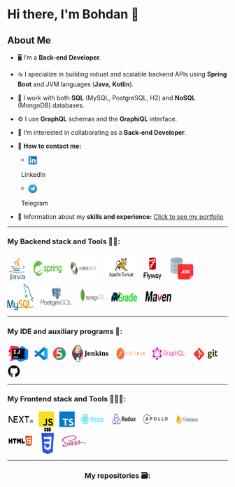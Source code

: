 # Hi there, I'm Bohdan 👋

## About Me
- 🖥️ I’m a **Back-end Developer**.
- ☕️ I specialize in building robust and scalable backend APIs using **Spring Boot** and JVM languages (**Java**, **Kotlin**).
- 🐬 I work with both **SQL** (MySQL, PostgreSQL, H2) and **NoSQL** (MongoDB) databases.
- ⚙️ I use **GraphQL** schemas and the **GraphiQL** interface.
- 👯 I’m interested in collaborating as a **Back-end Developer**.
- 📧 **How to contact me:**
    - <a target="_blank" rel="noopener noreferrer" href="https://www.linkedin.com/in/bohdan-orlovskiy/">
      <img align="center" src="icons-svg/contacts/linkedIn.svg" alt="LinkedIn" height="20" width="20" />
  </a>&nbsp;&nbsp;LinkedIn
    - <a target="_blank" rel="noopener noreferrer" href="https://www.t.me/Bogdan_info">
      <img align="center" src="icons-svg/contacts/telegram.svg" alt="Telegram" height="20" width="20" />
  </a>&nbsp;&nbsp;Telegram

- 📄 Information about my **skills and experience:** <a target="blank" rel="noopener noreferrer" href="https://portfolio-atpo-git-main-bohdan100s-projects.vercel.app/">Сlick to see my portfoliо</a>
---
<h3 align="left">My Backend stack and Tools 👨‍💻:</h3>

<p align="left">
 <!-- Java -->
  <a target="_blank" rel="noopener noreferrer" href="https://docs.oracle.com/en/java/">
    <img align="center" alt="Java" src="icons-svg/backend/java-vertical.svg" height="60" width="45"/></a>&nbsp;&nbsp;
  <!-- Spring Boot -->
  <a target="_blank" rel="noopener noreferrer" href="https://docs.spring.io/spring-boot/index.html">
    <img align="center" alt="Spring Boot" src="icons-svg/backend/springio-title.svg" height="55" width="70"/></a>&nbsp;&nbsp;
  <!-- Hibernate -->
  <a target="_blank" rel="noopener noreferrer" href="https://hibernate.org">
    <img align="center" alt="Hibernate" src="icons-svg/backend/hibernate-title.svg" height="55" width="70"/></a>&nbsp;&nbsp;
  <!-- Tomcat, Servlets -->
  <a target="_blank" rel="noopener noreferrer" href="http://tomcat.apache.org/">
    <img align="center" alt="Apache Tomcat" src="icons-svg/backend/tomcat-title.svg" height="60" width="80"/></a>&nbsp;&nbsp;
  <!-- Flyway -->
  <a target="_blank" rel="noopener noreferrer" href="https://documentation.red-gate.com/flyway">
    <img align="center" alt="Flyway" src="icons-svg/backend/flyway-icon.svg" height="50" width="40"/></a>&nbsp;&nbsp;
  <!-- JDBC -->
  <a target="_blank" rel="noopener noreferrer" href="https://docs.oracle.com/javase/8/docs/technotes/guides/jdbc/">
    <img align="center" alt="JDBC" src="icons-svg/backend/jdbc.png" height="70" width="70"/></a>&nbsp;&nbsp;
  <!-- MySQL -->
  <a target="_blank" rel="noopener noreferrer" href="https://dev.mysql.com/doc/">
    <img align="center" alt="MySQL" src="icons-svg/backend/mysql-official-title.svg" height="60" width="60"/></a>&nbsp;&nbsp;
  <!-- PostgreSQL -->
  <a target="_blank" rel="noopener noreferrer" href="https://www.postgresql.org">
    <img align="center" alt="PostgreSQL" src="icons-svg/backend/postgresql-vertical.svg" height="50" width="80"/></a>&nbsp;&nbsp;
  <!-- MongoDB -->
  <a target="_blank" rel="noopener noreferrer" href="https://www.mongodb.com/">
    <img align="center" alt="MongoDB" src="icons-svg/backend/mongodb-title.svg" height="50" width="60"/></a>&nbsp;&nbsp;
  <!-- Gradle -->
  <a target="_blank" rel="noopener noreferrer" href="https://gradle.org">
    <img align="center" alt="Gradle" src="icons-svg/backend/gradle-title.svg" height="55" width="65"/></a>&nbsp;&nbsp;
  <!-- Maven -->
  <a target="_blank" rel="noopener noreferrer" href="https://maven.apache.org">
    <img align="center" alt="Maven" src="icons-svg/backend/maven-title.svg" height="55" width="65"/></a>&nbsp;&nbsp;
</p>

---
<h3 align="left">My IDE and auxiliary programs 🔧:</h3>
<p align="left">
  <!-- IntelliJ IDEA -->
  <a target="_blank" rel="noopener noreferrer" href="https://www.jetbrains.com/idea/">
    <img align="center" alt="IntelliJ IDEA" src="icons-svg/additional-programs-ide/IntelliJ IDEA.svg" height="40" width="50"/></a>&nbsp;&nbsp;
  <!-- VS Code -->
  <a target="_blank" rel="noopener noreferrer" href="https://code.visualstudio.com/">
    <img align="center" alt="Visual Studio Code" src="icons-svg/additional-programs-ide/VS Code.svg" height="30" width="30"/></a>&nbsp;&nbsp;
  <!-- JUnit -->
  <a target="_blank" rel="noopener noreferrer" href="https://junit.org/junit5/">
    <img align="center" alt="JUnit" src="icons-svg/additional-programs-ide/JUnit.svg" height="30" width="30"/></a>&nbsp;&nbsp;
  <!-- Jenkins, CI/CD -->
  <a target="_blank" rel="noopener noreferrer" href="https://www.jenkins.io/doc/">
    <img align="center" alt="Jenkins" src="icons-svg/additional-programs-ide/jenkins-title.svg" height="50" width="90"/></a>&nbsp;&nbsp;
  <!-- Postman -->
  <a target="_blank" rel="noopener noreferrer" href="https://learning.postman.com/docs/introduction/overview/">
    <img align="center" alt="Postman" src="icons-svg/additional-programs-ide/postman-title.svg" height="50" width="70"></a>&nbsp;&nbsp;
  <!-- GraphQL -->
  <a target="_blank" rel="noopener noreferrer" href="https://graphql.org">
    <img align="center" alt="GraphQL" src="icons-svg/additional-programs-ide/graphql-title.svg" height="50" width="80"/></a>&nbsp;&nbsp;
  <!-- Git -->
  <a target="_blank" rel="noopener noreferrer" href="https://git-scm.com/doc">
    <img align="center" alt="Git" src="icons-svg/additional-programs-ide/git-title.svg" height="40" width="70"/></a>&nbsp;&nbsp;
  <!-- GitHub -->
  <a target="_blank" rel="noopener noreferrer" href="https://github.com">
    <img align="center" alt="GitHub" src="icons-svg/additional-programs-ide/github.svg" height="30" width="30"/></a>&nbsp;&nbsp;
</p>

---

<h3 align="left">My Frontend stack and Tools 👨🏻‍💻:</h3> 

<p align="left">
  <!-- Next.js -->
  <a target="_blank" rel="noopener noreferrer" href="https://nextjs.org/docs">
    <img align="center" alt="Next.js" src="icons-svg/frontend/nextjs-title.svg" height="40" width="60"></a>&nbsp;&nbsp;
  <!-- JavaScript --> 
  <a target="_blank" rel="noopener noreferrer" href="https://developer.mozilla.org/en-US/docs/Web/JavaScript">
    <img align="center" alt="JavaScript" src="icons-svg/frontend/javascript-icon.svg" height="35" width="35"/></a>&nbsp;&nbsp;
  <!-- TypeScript -->
  <a target="_blank" rel="noopener noreferrer" href="https://www.typescriptlang.org/">
    <img align="center" alt="TypeScript" src="icons-svg/frontend/typescriptlang-icon.svg" height="35" width="35"/></a>&nbsp;&nbsp;
  <!-- React -->
  <a target="_blank" rel="noopener noreferrer" href="https://reactjs.org/">
    <img align="center" alt="React" src="icons-svg/frontend/reactjs-title.svg" height="40" width="60"/></a>&nbsp;&nbsp;
 <!-- Redux -->
  <a target="_blank" rel="noopener noreferrer" href="https://redux.js.org">
    <img align="center" src="icons-svg/frontend/redux-title.svg" alt="Redux" height="40" width="60"/></a>&nbsp;&nbsp;
  <!-- Apollo Client GraphQL -->
  <a target="_blank" rel="noopener noreferrer" href="https://graphql.org">
    <img align="center" alt="Apollo GraphQL" src="icons-svg/frontend/apollographql-title.svg" height="40" width="60"/></a>&nbsp;&nbsp;
  <!-- Firebase -->
  <a target="_blank" rel="noopener noreferrer" href="https://firebase.google.com/">
    <img align="center" alt="Firebase" src="icons-svg/frontend/firebase-title.svg" height="40" width="60"/></a>&nbsp;&nbsp;
  <!-- HTML5 -->
  <a target="_blank" rel="noopener noreferrer" href="https://developer.mozilla.org/en-US/docs/Web/HTML">
    <img align="center" alt="HTML5" src="icons-svg/frontend/html5-title.svg" height="40" width="60"/></a>&nbsp;&nbsp;
  <!-- CSS3 -->
  <a target="_blank" rel="noopener noreferrer" href="https://developer.mozilla.org/en-US/docs/Web/CSS">
    <img align="center" alt="CSS3" src="icons-svg/frontend/css-title-vertical.svg" height="60" width="40"/></a>&nbsp;&nbsp;
  <!-- Sass -->
  <a target="_blank" rel="noopener noreferrer" href="https://sass-lang.com/documentation/">
    <img align="center" alt="Sass" src="icons-svg/frontend/sass-icon.svg" height="35" width="55"/></a>&nbsp;&nbsp;
</p>

---

<!-- <h3 align="left">My Statistics 📉:</h3>
<div>
<p><img align="left" src="https://github-readme-stats.vercel.app/api/top-langs?username=bohdan100&show_icons=true&locale=en&layout=compact" alt="bohdan100" /></p>

<p>&nbsp;<img align="center" src="https://github-readme-stats.vercel.app/api?username=bohdan100&show_icons=true&locale=en" alt="bohdan100" /></p>
</div> -->

<h3 align="center">My repositories 🗃️:</h3>


